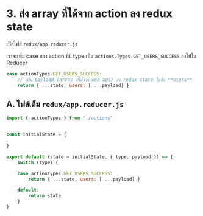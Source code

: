 
# 3. ส่ง array ที่ได้จาก action ลง redux state

เปิดไฟล์ `redux/app.reducer.js`

เราจะเพิ่ม case ของ action ที่มี type เป็น `actions.Types.GET_USERS_SUCCESS` ลงไปใน Reducer

```js
case actionTypes.GET_USERS_SUCCESS:
    // เพิ่ม payload (array ที่ได้จาก web api) ลง redux state ในชื่อ **users**
    return { ...state, users: [ ...payload] }
```

## A. ไฟล์เต็ม `redux/app.reducer.js`

```js
import { actionTypes } from "./actions"


const initialState = {
    
}

export default (state = initialState, { type, payload }) => {
    switch (type) {

    case actionTypes.GET_USERS_SUCCESS:
        return { ...state, users: [ ...payload] }

    default:
        return state
    }
}

```